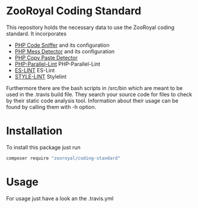 # ZooRoyal Coding Standard

This repository holds the necessary data to use the ZooRoyal coding standard. It incorporates 
* [PHP Code Sniffer](https://github.com/squizlabs/PHP_CodeSniffer) and its configuration
* [PHP Mess Detector](https://github.com/phpmd/phpmd) and its configuration 
* [PHP Copy Paste Detector](https://github.com/sebastianbergmann/phpcpd) 
* [PHP-Parallel-Lint](https://github.com/JakubOnderka/PHP-Parallel-Lint) PHP-Parallel-Lint 
* [ES-LINT](https://github.com/eslint/eslint) ES-Lint
* [STYLE-LINT](https://github.com/stylelint/stylelint) Stylelint

Furthermore there are the bash scripts in /src/bin which are meant to be used in the .travis build file. They search your source code for files to check by their static code analysis tool. Information about their usage can be found by calling them with -h option.

# Installation

To install this package just run 

```bash
composer require "zooroyal/coding-standard"
```

# Usage

For usage just have a look an the .travis.yml
